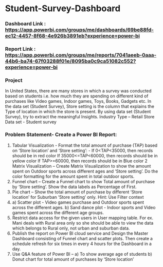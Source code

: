 # Student-Survey-Dashboard
### Dashboard Link : https://app.powerbi.com/groups/me/dashboards/69be88fd-ec12-4457-8f68-4e926b3891eb?experience=power-bi

### Report Link :  https://app.powerbi.com/groups/me/reports/7041aeeb-0aaa-44b6-ba74-67f03288f01e/8095ba0c9ca51082c552?experience=power-bi

### Project 
In United States, there are many stores in which a survey was conducted based on students i.e.
how much they are spending on different kind of purchases like Video games, Indoor games, Toys,
Books, Gadgets etc. In the data set (Student Survey), Store setting is the column that explains the Type
of location in which the store is present. By using data set (Student Survey), try to extract the
meaningful Insights.
Industry Type – Retail Store
Data set - Student survey
### Problem Statement- Create a Power BI Report:
1. Tabular Visualization - Format the total amount of purchase (TAP) based on ‘Store location’ and ‘Store
setting’: -
If 0<TAP<35000, then records should be in red color
If 35000<=TAP<60000, then records should be in yellow color
If TAP>=60000, then records should be in Blue color
2 Matrix Visualization – Create Matrix Visualization to show the amount spent on Outdoor sports across
different ages and ‘Store setting’. Do the color formatting for the amount spent in total outdoor sports.
3. Funnel chart – Create a Funnel chart to show Total amount of purchase by ‘Store setting’. Show the
data labels as Percentage of First.
4. Pie chart – Show the total amount of purchase by different ‘Store location’ for Suburban ‘Store setting’
only. Hint: Use Filter context
5. a) Scatter plot - Video games purchase and Outdoor sports spent across the different ages.
b) Sand dance plot - Indoor sports and Video games spent across the different age groups.
6. Restrict data access for the given users in User mapping table. For ex. Mani deals with Rural area only
so she should be able to view the data which belongs to Rural only, not urban and suburban data.
7. Publish the report on Power BI cloud service and Design the Master Dashboard consisting of Funnel
chart and scatter plots. Then create a schedule refresh for six times in every 4 hours for the Dashboard in
a day.
8. Use Q&A feature of Power BI –
a) To show average age of students
b) Donut chart for total amount of purchases by ‘Store location’
